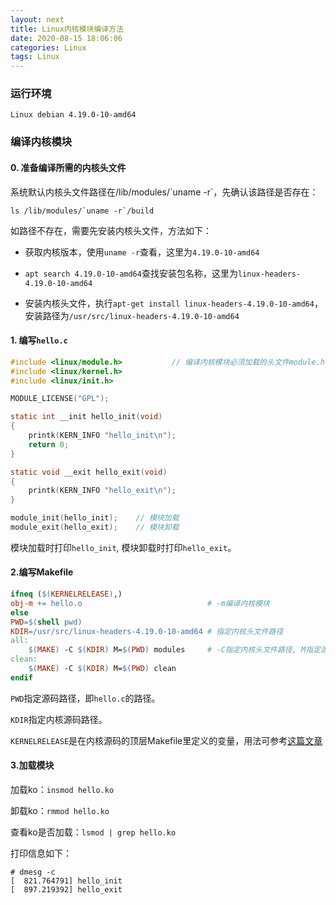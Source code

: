 ```yaml
---
layout: next
title: Linux内核模块编译方法
date: 2020-08-15 18:06:06
categories: Linux
tags: Linux
---
```


### 运行环境

`Linux debian 4.19.0-10-amd64`

### 编译内核模块

#### 0. 准备编译所需的内核头文件

系统默认内核头文件路径在/lib/modules/\`uname -r\`，先确认该路径是否存在：

```shell
ls /lib/modules/`uname -r`/build
```

如路径不存在，需要先安装内核头文件，方法如下：

<!-- more -->

* 获取内核版本，使用`uname -r`查看，这里为`4.19.0-10-amd64`

* `apt search 4.19.0-10-amd64`查找安装包名称，这里为`linux-headers-4.19.0-10-amd64`

* 安装内核头文件，执行`apt-get install linux-headers-4.19.0-10-amd64`，安装路径为`/usr/src/linux-headers-4.19.0-10-amd64`

#### 1. 编写`hello.c`

```C
#include <linux/module.h>           // 编译内核模块必须加载的头文件module.h
#include <linux/kernel.h>
#include <linux/init.h>

MODULE_LICENSE("GPL");

static int __init hello_init(void)
{
    printk(KERN_INFO "hello_init\n");
    return 0;
}

static void __exit hello_exit(void)
{
    printk(KERN_INFO "hello_exit\n");
}

module_init(hello_init);    // 模块加载
module_exit(hello_exit);    // 模块卸载
```

模块加载时打印`hello_init`, 模块卸载时打印`hello_exit`。

#### 2.编写Makefile

```Makefile
ifneq ($(KERNELRELEASE),)
obj-m += hello.o    						# -m编译内核模块
else
PWD=$(shell pwd)
KDIR=/usr/src/linux-headers-4.19.0-10-amd64 # 指定内核头文件路径
all:
    $(MAKE) -C $(KDIR) M=$(PWD) modules     # -C指定内核头文件路径, M指定源码路径
clean:
    $(MAKE) -C $(KDIR) M=$(PWD) clean
endif
```

`PWD`指定源码路径，即`hello.c`的路径。

`KDIR`指定内核源码路径。

`KERNELRELEASE`是在内核源码的顶层Makefile里定义的变量，用法可参考[这篇文章](https://blog.csdn.net/cjluxuwei/article/details/37878021)

#### 3.加载模块

加载ko：`insmod hello.ko`

卸载ko：`rmmod hello.ko`

查看ko是否加载：`lsmod | grep hello.ko`

打印信息如下：

```
# dmesg -c
[  821.764791] hello_init
[  897.219392] hello_exit
```




